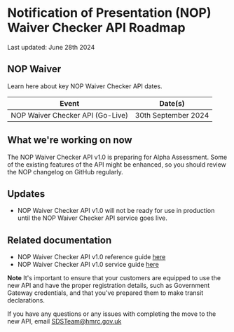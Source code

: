 # Notification of Presentation (NOP) Waiver Checker API Roadmap
Last updated: June 28th 2024

## NOP Waiver
Learn here about key NOP Waiver Checker API dates.


| Event                            | Date(s)             |
| -------------------------------- | ------------------- |
| NOP Waiver Checker API (Go-Live) | 30th September 2024 |

## What we're working on now
The NOP Waiver Checker API v1.0 is preparing for Alpha Assessment. Some of the existing features of the API might be enhanced, so you should review the NOP changelog on GitHub regularly.

## Updates
- NOP Waiver Checker API v1.0 will not be ready for use in production until the NOP Waiver Checker API service goes live.

## Related documentation
- NOP Waiver Checker API v1.0 reference guide [here](api-documentation/docs/api/service/uknw-auth-checker-api/1.0 )
- NOP Waiver Checker API v1.0 service guide [here]()

**Note** It's important to ensure that your customers are equipped to use the new API and have the proper registration details, such as Government Gateway credentials, and that you've prepared them to make transit declarations.

If you have any questions or any issues with completing the move to the new API, email [SDSTeam@hmrc.gov.uk](mailto:SDSTeam@hmrc.gov.uk)

